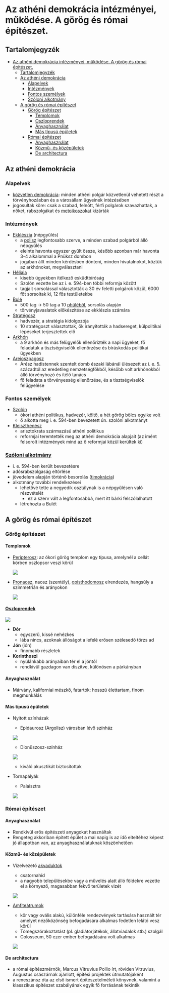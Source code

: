 # Az athéni demokrácia intézményei, működése. A görög és római építészet.

## Tartalomjegyzék
- [Az athéni demokrácia intézményei, működése. A görög és római építészet.](#az-athéni-demokrácia-intézményei-működése-a-görög-és-római-építészet)
  - [Tartalomjegyzék](#tartalomjegyzék)
  - [Az athéni demokrácia](#az-athéni-demokrácia)
    - [Alapelvek](#alapelvek)
    - [Intézmények](#intézmények)
    - [Fontos személyek](#fontos-személyek)
    - [Szóloni alkotmány](#szóloni-alkotmány)
  - [A görög és római építészet](#a-görög-és-római-építészet)
    - [Görög építészet](#görög-építészet)
      - [Templomok](#templomok)
      - [Oszloprendek](#oszloprendek)
      - [Anyaghasználat](#anyaghasználat)
      - [Más típusú épületek](#más-típusú-épületek)
    - [Római építészet](#római-építészet)
      - [Anyaghasználat](#anyaghasználat-1)
      - [Közmű- és középületek](#közmű--és-középületek)
      - [De architectura](#de-architectura)

## Az athéni demokrácia

### Alapelvek
  - [közvetlen demokrácia](https://hu.wikipedia.org/wiki/K%C3%B6zvetlen_demokr%C3%A1cia): minden athéni polgár közvetlenül vehetett részt a törvényhozásban és a városállam ügyeinek intézésében
  - jogosultak köre: csak a szabad, felnőtt, férfi polgárok szavazhattak, a nőket, rabszolgákat és [metoikoszokat](https://hu.wikipedia.org/wiki/Metoikosz#:~:text=A%20metoikosz%20(%E2%80%9Eegy%C3%BCttlak%C3%B3%E2%80%9D)%20az%20%C3%B3kori%20Ath%C3%A9nban%20gener%C3%A1ci%C3%B3k%20%C3%B3ta%20ott%20%C3%A9l%C5%91,%20betelep%C3%BClt%20idegen%20(de%20g%C3%B6r%C3%B6g)%20vagy%20felszabad%C3%ADtott%20rabszolga%20sz%C3%A1rmaz%C3%A1s%C3%BA%20egy%C3%A9n%20volt "A metoikosz („együttlakó”) az ókori Athénban generációk óta ott élő, betelepült idegen (de görög) vagy felszabadított rabszolga származású egyén volt") kizárták
  
### Intézmények
  - [Ekklészia](https://hu.wikipedia.org/wiki/Ekkl%C3%A9szia) (népgyűlés)
    - a [polisz](https://hu.wikipedia.org/wiki/Polisz#:~:text=%C3%B3kori%20g%C3%B6r%C3%B6g%20v%C3%A1ros%20vagy%20v%C3%A1ros%C3%A1llam "ókori görög város vagy városállam") legfontosabb szerve, a minden szabad polgárból álló népgyűlés
    - eleinte havonta egyszer gyűlt össze, később azonban már havonta 3-4 alkalommal a Pnüksz dombon
    - jogában állt minden kérdésben dönteni, minden hivatalnokot, köztük az arkhónokat, megválasztani
  - [Héliaia](https://hu.wikipedia.org/wiki/H%C3%A9liaia#:~:text=kisebb%20%C3%BCgyekben%20%C3%ADt%C3%A9lkez%C5%91%20esk%C3%BCdtb%C3%ADr%C3%B3s%C3%A1g "kisebb ügyekben ítélkező esküdtbíróság")
    - kisebb ügyekben ítélkező esküdtbíróság
    - Szolón vezette be az i. e. 594-ben többi reformja között
    - tagjait sorsolással választották a 30 év feletti polgárok közül, 6000 főt sorsoltak ki, 12 fős testületekbe
  - [Bulé](https://hu.wikipedia.org/wiki/Bul%C3%A9)
    -  500 tag -> 50 tag a 10 [phüléből](https://hu.wikipedia.org/wiki/Ph%C3%BCl%C3%A9#:~:text=g%C3%B6r%C3%B6g%20%22t%C3%B6rzs%22 "görög \"törzs\""), sorsolás alapján
    - törvényjavaslatok előkészítése az ekklészia számára
  - [Stratégosz](https://zanza.tv/fogalom/sztrategosz)
    - hadvezér, a stratégia kidolgozója
    - 10 stratégoszt választottak, ők irányították a hadsereget, külpolitikai lépéseket terjesztettek elő
  - [Arkhón](https://hu.wikipedia.org/wiki/Arkh%C3%B3n#:~:text=vezet%C5%91%20%C3%A1llami%20tiszts%C3%A9gvisel%C5%91%20volt%20az%20%C3%B3kori%20g%C3%B6r%C3%B6g%20v%C3%A1rosokban "vezető állami tisztségviselő volt az ókori görög városokban")
    - a 9 arkhón és más felügyelők ellenőrizték a napi ügyeket, fő feladatuk a tisztségviselők ellenőrzése és bíráskodás politikai ügyekben
  - [Areioszpagosz](https://hu.wikipedia.org/wiki/Areioszpagosz#:~:text=%C3%81r%C3%A9sz%20hadistennek%20szentelt%20domb%20%C3%A9szaki%20l%C3%A1b%C3%A1n%C3%A1l%20%C3%BCl%C3%A9sezett%20az%20i.%20e.%205.%20sz%C3%A1zadt%C3%B3l%20az%20eredetileg%20nemzets%C3%A9gf%C5%91kb%C5%91l,%20k%C3%A9s%C5%91bb%20volt%20arkh%C3%B3nokb%C3%B3l%20%C3%A1ll%C3%B3%20t%C3%B6rv%C3%A9nyhoz%C3%B3%20%C3%A9s%20%C3%ADt%C3%A9l%C5%91%20tan%C3%A1cs "Árész hadistennek szentelt domb északi lábánál ülésezett az i. e. 5. századtól az eredetileg nemzetségfőkből, később volt arkhónokból álló törvényhozó és ítélő tanács")
    - Árész hadistennek szentelt domb északi lábánál ülésezett az i. e. 5. századtól az eredetileg nemzetségfőkből, később volt arkhónokból álló törvényhozó és ítélő tanács
    - fő feladata a törvényesség ellenőrzése, és a tisztségviselők felügyelése

### Fontos személyek
  - [Szolón](https://hu.wikipedia.org/wiki/Szol%C3%B3n)
    - ókori athéni politikus, hadvezér, költő, a hét görög bölcs egyike volt
    - ő alkotta meg i. e. 594-ben bevezetett ún. szolóni alkotmányt
  - [Kleiszthenész](https://hu.wikipedia.org/wiki/Kleiszthen%C3%A9sz)
    - arisztokrata származású athéni politikus
    - reformjai teremtették meg az athéni demokrácia alapjait (az imént felsorolt intézmények mind az ő reformjai közül kerültek ki)
  
### [Szóloni alkotmány](https://hu.wikipedia.org/wiki/Szol%C3%B3ni_alkotm%C3%A1ny)
  - i. e. 594-ben került bevezetésre
  - adósrabszolgaság eltörlése
  - jövedelem alapján történő besorolás ([timokrácia](https://hu.wikipedia.org/wiki/Timokr%C3%A1cia#:~:text=az%20emberek%20az%20%C3%A1ltaluk%20birtokolt%20anyagi%20javak%20ar%C3%A1ny%C3%A1ban%20r%C3%A9szes%C3%BClnek%20%C3%A1llampolg%C3%A1ri%20jogokban "az emberek az általuk birtokolt anyagi javak arányában részesülnek állampolgári jogokban"))
  - alkotmány további rendelkezései
    - lehetővé tette a negyedik osztálynak is a népgyűlésen való részvételét
      - ez a szerv vált a legfontosabbá, mert itt bárki felszólalhatott
    - létrehozta a Bulét

## A görög és római építészet

### Görög építészet

#### Templomok
  - [Peripterosz](https://hu.wikipedia.org/wiki/Peripterosz): az ókori görög templom egy típusa, amelynél a cellát körben oszlopsor veszi körül

    ![](https://upload.wikimedia.org/wikipedia/commons/thumb/0/04/Peripteros.svg/250px-Peripteros.svg.png)
  - [Pronaosz](https://hu.wikipedia.org/wiki/Pronaosz#:~:text=a%20g%C3%B6r%C3%B6g%20templomok%20el%C5%91csarnoka "a görög templomok előcsarnoka"), naosz (szentély), [opisthodomosz](https://hu.wikipedia.org/wiki/Opiszthodomosz#:~:text=h%C3%A1ts%C3%B3%20csarnok,%20amely%20szimmetrikus%20p%C3%A1rja%20a%20pronaosznak "hátsó csarnok, amely szimmetrikus párja a pronaosznak") elrendezés, hangsúly a szimmetrián és arányokon

    ![](https://upload.wikimedia.org/wikipedia/commons/thumb/0/05/Bassai_Temple_of_Apollo_Plan-fr.png/500px-Bassai_Temple_of_Apollo_Plan-fr.png)

#### [Oszloprendek](https://hu.wikipedia.org/wiki/Oszloprend)

  ![](https://www.mozaweb.hu/hu/mozaik3D/VIZ/okor/gorog_oszloptipusok/960.jpg)

  - **Dór**
    - egyszerű, kissé nehézkes
    - lába nincs, azoknak állóságot a lefelé erősen szélesedő törzs ad
  - **Jón** (ión)
    - finomabb részletek
  - **Korinthoszi**
    - nyúlánkabb arányaiban tér el a jóntól
    - rendkívül gazdagon van díszítve, különösen a párkányban

#### Anyaghasználat
  - Márvány, kaliforniai mészkő, fatartók: hosszú élettartam, finom megmunkálás

#### Más típusú épületek
  - Nyitott színházak
    - Epidaurosz (Argolisz) városban lévő színház

    ![](https://upload.wikimedia.org/wikipedia/commons/thumb/5/58/Epidauros-Theater-1.jpg/250px-Epidauros-Theater-1.jpg)

    - Dionüszosz-színház

    ![](https://upload.wikimedia.org/wikipedia/commons/thumb/c/c6/Athen_Odeon_Herodes_Atticus_BW_2017-10-09_13-12-44.jpg/330px-Athen_Odeon_Herodes_Atticus_BW_2017-10-09_13-12-44.jpg)

    - kiváló akusztikát biztosítottak
  - Tornapályák
    - Palaisztra
    
    ![](https://upload.wikimedia.org/wikipedia/commons/thumb/b/b1/Palestra%2C_Pompeii.jpg/500px-Palestra%2C_Pompeii.jpg)

### Római építészet
  
#### Anyaghasználat
  - Rendkívül erős építészeti anyagokat használtak
  - Rengeteg akkoriban épített épület a mai napig is az ídő elteltéhez képest jó állapotban van, az anyaghasználatuknak köszönhetően

#### Közmű- és középületek
  - Vízelvezető [akvaduktok](https://hu.wikipedia.org/wiki/Akvadukt)
    - csatornahíd
    - a nagyobb településekbe vagy a művelés alatt álló földekre vezette el a környező, magasabban fekvő területek vizét

    ![](https://as1.ftcdn.net/v2/jpg/00/43/95/64/1000_F_43956459_1DIC6dhr7aAJFPlO5rJTQxuJNbxtlJ7c.jpg)

  - [Amfiteátrumok](https://hu.wikipedia.org/wiki/Amfite%C3%A1trum)
    - kör vagy ovális alakú, különféle rendezvények tartására használt tér amelyet nézőközönség befogadására alkalmas fedetlen lelátó vesz körül
    - Tömegszórakoztatást (pl. gladiátorjátékok, állatviadalok stb.) szolgál
    - Colosseum, 50 ezer ember befogadására volt alkalmas

    ![](https://upload.wikimedia.org/wikipedia/commons/thumb/a/a3/Colosseum-2003-07-09.jpg/250px-Colosseum-2003-07-09.jpg)

#### De architectura
  - a római építészmérnök, Marcus Vitruvius Pollio írt, röviden Vitruvius, Augustus császárnak ajánlott, építési projektek útmutatójaként
  - a reneszánsz óta az első ismert építészetelméleti könyvnek, valamint a klasszikus építészet szabályának egyik fő forrásának tekintik